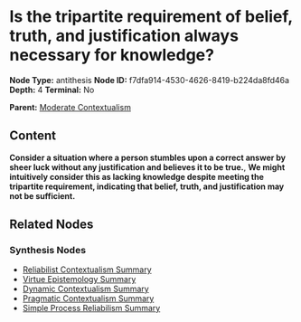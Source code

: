 # Is the tripartite requirement of belief, truth, and justification always necessary for knowledge?

**Node Type:** antithesis
**Node ID:** f7dfa914-4530-4626-8419-b224da8fd46a
**Depth:** 4
**Terminal:** No

**Parent:** [Moderate Contextualism](moderate-contextualism-synthesis-f9603b00-ac0c-406b-962a-7886cc0cd2cc.md)

## Content

**Consider a situation where a person stumbles upon a correct answer by sheer luck without any justification and believes it to be true.**, **We might intuitively consider this as lacking knowledge despite meeting the tripartite requirement, indicating that belief, truth, and justification may not be sufficient.**

## Related Nodes

### Synthesis Nodes

- [Reliabilist Contextualism Summary](reliabilist-contextualism-summary-synthesis-3f93bbd7-4509-47e0-be81-439ccd75ea1d.md)
- [Virtue Epistemology Summary](virtue-epistemology-summary-synthesis-d142a6ce-8ac2-47b6-8a49-b43d79fafb45.md)
- [Dynamic Contextualism Summary](dynamic-contextualism-summary-synthesis-cef1be37-b527-4450-9b3d-6af0204a13cc.md)
- [Pragmatic Contextualism Summary](pragmatic-contextualism-summary-synthesis-24fa1869-42a1-4815-b7cb-5d20b7f2398b.md)
- [Simple Process Reliabilism Summary](simple-process-reliabilism-summary-synthesis-0a8bba90-efc9-40bb-a5a4-78d857789260.md)
